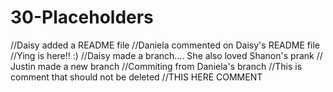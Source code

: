 # 30-Placeholders
//Daisy added a README file
//Daniela commented on Daisy's README file
//Ying is here!! :)
//Daisy made a branch.... She also loved Shanon's prank
// Justin made a new branch
//Commiting from Daniela's branch
//This is comment that should not be deleted
//THIS HERE COMMENT
